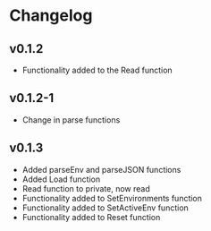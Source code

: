 # Changelog

## v0.1.2

- Functionality added to the Read function

## v0.1.2-1

- Change in parse functions

## v0.1.3

- Added parseEnv and parseJSON functions
- Added Load function
- Read function to private, now read
- Functionality added to SetEnvironments function
- Functionality added to SetActiveEnv function
- Functionality added to Reset function
